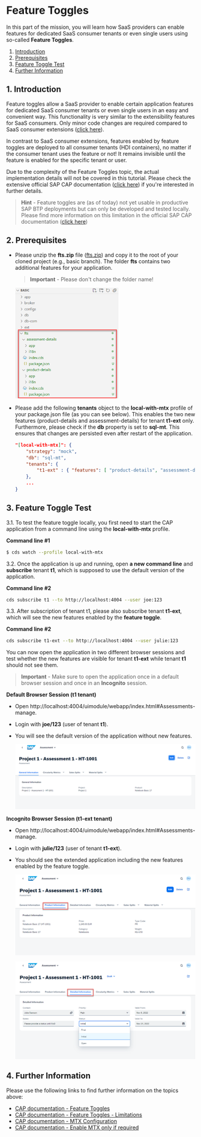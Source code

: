 # Feature Toggles

In this part of the mission, you will learn how SaaS providers can enable features for dedicated SaaS consumer tenants or even single users using so-called **Feature Toggles**. 

1. [Introduction](#1-Introduction)
2. [Prerequisites](#2-Prerequisites)
3. [Feature Toggle Test](#3-Feature-Toggle-Test)
4. [Further Information](#4-Further-Information)

## 1. Introduction

Feature toggles allow a SaaS provider to enable certain application features for dedicated SaaS consumer tenants or even single users in an easy and convenient way. This functionality is very similar to the extensibility features for SaaS consumers. Only minor code changes are required compared to SaaS consumer extensions ([click here](../consumer-extensibility/README.md)).

In contrast to SaaS consumer extensions, features enabled by feature toggles are deployed to all consumer tenants (HDI containers), no matter if the consumer tenant uses the feature or not! It remains invisible until the feature is enabled for the specific tenant or user.

Due to the complexity of the Feature Toggles topic, the actual implementation details will not be covered in this tutorial. Please check the extensive official SAP CAP documentation ([click here](https://cap.cloud.sap/docs/guides/extensibility/feature-toggles)) if you're interested in further details. 

> **Hint** - Feature toggles are (as of today) not yet usable in productive SAP BTP deployments but can only be developed and tested locally. Please find more information on this limitation in the official SAP CAP documentation ([click here](https://cap.cloud.sap/docs/guides/extensibility/feature-toggles#in-production)) 


## 2. Prerequisites 

- Please unzip the **fts.zip** file ([fts.zip](./files/fts.zip)) and copy it to the root of your cloned project (e.g., basic branch). The folder **fts** contains two additional features for your application. 

    > **Important** - Please don't change the folder name!

    [<img src="./images/FT_RepoStructure.png" width="275" />](./images/FT_RepoStructure.png)

- Please add the following **tenants** object to the **local-with-mtx** profile of your package.json file (as you can see below). This enables the two new features (product-details and assessment-details) for tenant **t1-ext** only. Furthermore, please check if the **db** property is set to **sql-mt**. This ensures that changes are persisted even after restart of the application.

    ```json
    "[local-with-mtx]": {
        "strategy": "mock",
        "db": "sql-mt",
        "tenants": {
            "t1-ext" : { "features": [ "product-details", "assessment-details"] }
        },
        ...
    }
    ```


## 3. Feature Toggle Test

3.1. To test the feature toggle locally, you first need to start the CAP application from a command line using the **local-with-mtx** profile. 

**Command line #1**

```sh
$ cds watch --profile local-with-mtx
```

3.2. Once the application is up and running, open **a new command line** and **subscribe** tenant **t1**, which is supposed to use the default version of the application. 

**Command line #2**

```sh
cds subscribe t1 --to http://localhost:4004 --user joe:123
```

3.3. After subscription of tenant t1, please also subscribe tenant **t1-ext**, which will see the new features enabled by the **feature toggle**. 

**Command line #2**

```sh
cds subscribe t1-ext --to http://localhost:4004 --user julie:123
```

You can now open the application in two different browser sessions and test whether the new features are visible for tenant **t1-ext** while tenant **t1** should not see them. 

> **Important** - Make sure to open the application once in a default browser session and once in an **Incognito** session. 

**Default Browser Session (t1 tenant)**

- Open http://localhost:4004/uimodule/webapp/index.html#Assessments-manage.
- Login with **joe/123** (user of tenant **t1**).
- You will see the default version of the application without new features.

    [<img src="./images/FT_AppNoFeatures.png" width="500" />](./images/FT_AppNoFeatures.png)

**Incognito Browser Session (t1-ext tenant)**

- Open http://localhost:4004/uimodule/webapp/index.html#Assessments-manage.
- Login with **julie/123** (user of tenant **t1-ext**).
- You should see the extended application including the new features enabled by the feature toggle.

    [<img src="./images/FT_AppFeatures01.png" width="500" />](./images/FT_AppFeatures01.png)

    [<img src="./images/FT_AppFeatures02.png" width="500" />](./images/FT_AppFeatures02.png)


## 4. Further Information

Please use the following links to find further information on the topics above:

* [CAP documentation - Feature Toggles](https://cap.cloud.sap/docs/guides/extensibility/feature-toggles)
* [CAP documentation - Feature Toggles - Limitations](https://cap.cloud.sap/docs/guides/extensibility/feature-toggles#limitations)
* [CAP documentation - MTX Configuration](https://cap.cloud.sap/docs/guides/multitenancy/mtxs#conf)
* [CAP documentation - Enable MTX only if required](https://cap.cloud.sap/docs/guides/multitenancy/mtxs#enable-mtx-only-if-required)